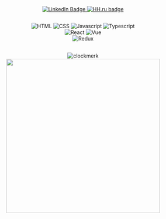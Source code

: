 <div align="center">
  <a href="https://www.linkedin.com/in/clockwerk" target="_blank">
    <img
      src="https://img.shields.io/badge/LinkedIn-blue?style=for-the-badge&amp;logo=linkedin&amp;logoColor=white"
      alt="LinkedIn Badge"
    />
  </a>
  <a
    href="https://hh.ru/resume/ab09901fff0c1f91390039ed1f6f79587a4830"
    target="_blank"
  >
    <img
      src="https://img.shields.io/badge/HH.ru-red?style=for-the-badge"
      alt="HH.ru badge"
    />
  </a>
</div>

##

<div>
  <div align="center">
    <img
      src="https://img.shields.io/badge/HTML-E34F26?style=for-the-badge&amp;logo=html5&amp;logoColor=white"
      alt="HTML"
    />
    <img
      src="https://img.shields.io/badge/CSS-1572B6?style=for-the-badge&amp;logo=css3&amp;logoColor=white"
      alt="CSS"
    />
     <img
      src="https://img.shields.io/badge/JavaScript-F7DF1E?style=for-the-badge&amp;logo=javascript&amp;logoColor=black"
      alt="Javascript"
    />
     <img
      src="https://img.shields.io/badge/TypeScript-007ACC?style=for-the-badge&amp;logo=typescript&amp;logoColor=white"
      alt="Typescript"
    />
  </div>
  </div>
  <div align="center">
    <img
      src="https://img.shields.io/badge/React-20232A?style=for-the-badge&amp;logo=react&amp;logoColor=61DAFB"
      alt="React"
    />
      <img
      src="https://img.shields.io/badge/Vue.js-35495E?style=for-the-badge&logo=vuedotjs&logoColor=4FC08D"
      alt="Vue"
    />
  </div>
  <div align="center">
    <img
      src="https://img.shields.io/badge/Redux-593D88?style=for-the-badge&amp;logo=redux&amp;logoColor=white"
      alt="Redux"
    />
  </div>
</div>

##

<div align="center">
  <img
    src="https://github-readme-stats.vercel.app/api/top-langs?username=clockmerk&amp;show_icons=true&amp;locale=en&amp;layout=compact"
    alt="clockmerk"
  />
  <img src="https://github.r2v.ch/codewars?user=Clockmerk" width="420" />
</div>
